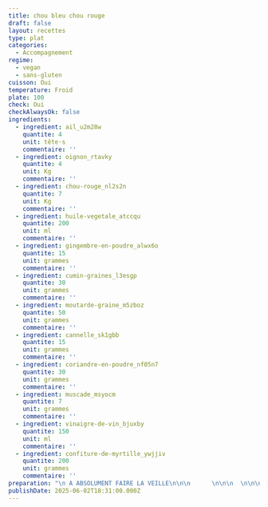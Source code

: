 ```yaml
---
title: chou bleu chou rouge
draft: false
layout: recettes
type: plat
categories:
  - Accompagnement
regime:
  - vegan
  - sans-gluten
cuisson: Oui
temperature: Froid
plate: 100
check: Oui
checkAlwaysOk: false
ingredients:
  - ingredient: ail_u2m28w
    quantite: 4
    unit: tête·s
    commentaire: ''
  - ingredient: oignon_rtavky
    quantite: 4
    unit: Kg
    commentaire: ''
  - ingredient: chou-rouge_nl2s2n
    quantite: 7
    unit: Kg
    commentaire: ''
  - ingredient: huile-vegetale_atccqu
    quantite: 200
    unit: ml
    commentaire: ''
  - ingredient: gingembre-en-poudre_alwx6o
    quantite: 15
    unit: grammes
    commentaire: ''
  - ingredient: cumin-graines_l3esgp
    quantite: 30
    unit: grammes
    commentaire: ''
  - ingredient: moutarde-graine_m5zboz
    quantite: 50
    unit: grammes
    commentaire: ''
  - ingredient: cannelle_sk1gbb
    quantite: 15
    unit: grammes
    commentaire: ''
  - ingredient: coriandre-en-poudre_nf05n7
    quantite: 30
    unit: grammes
    commentaire: ''
  - ingredient: muscade_msyocm
    quantite: 7
    unit: grammes
    commentaire: ''
  - ingredient: vinaigre-de-vin_bjuxby
    quantite: 150
    unit: ml
    commentaire: ''
  - ingredient: confiture-de-myrtille_ywjjiv
    quantite: 200
    unit: grammes
    commentaire: ''
preparation: "\n A ABSOLUMENT FAIRE LA VEILLE\n\n\n      \n\n\n  \n\n\n        \n\n\n  \n\n\n  \n\nEAU VIOLETTE :\n\nDans une grosse gamelle, faire blanchir à l'eau les choux rouges tronçonnés en gros morceaux.\n\nQuand l'eau est violette foncée, stopper la cuisson. Garder cette eau, elle servira de colorant bleu pour le chou blanc.\n\nSortir les choux, laisser refroidir.\n\nCHOU ROUGE:\n\nEmincer les choux blanchis ainsi que les oignons. Emincer l'ail.\n\nFaire griller les épices.\n\nDans les grands woks, faire d'abord fondre les oignons.\n\nEnsuite\_verser les épices, l'ail et le chou. Faire bien revenir.\n\nAjouter le sucre et le vinaigre. Saler, poivrer. Laisser confire au moins 30min en remuant fréquemment.\n\nAjouter la gelée de groseille, laisser cuire encore.\n\nRectifier l'assaisonnement.\n\nServir chaud ou froid.\n\nCHOU BLEU:\n\nEmincer finement le chou blanc.\n\nTransformer l'eau violette en bleue en ajoutant quelques cuillères de bicarbonnate de soude.\n\nLaisser macérer les choux blancs dans l'eau bleue au minimum 12h au frais.\n\n\\"
publishDate: 2025-06-02T18:31:00.000Z
---
```

